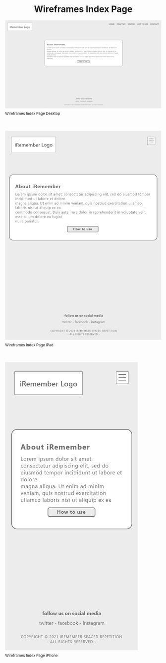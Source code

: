 <h1 align="center">Wireframes Index Page</h1>

<!-- Index Page Wireframes -->
<img src="index-desktop.png" alt="index page wireframes desktop"><br>
<sub>Wireframes Index Page Desktop</sub><br><br><br>

<img src="index-ipad.png" alt="index page wireframes ipad"><br>
<sub>Wireframes Index Page iPad</sub><br><br><br>

<img src="index-iphone.png" alt="index page wireframes iphone"><br>
<sub>Wireframes Index Page iPhone</sub><br><br><br>